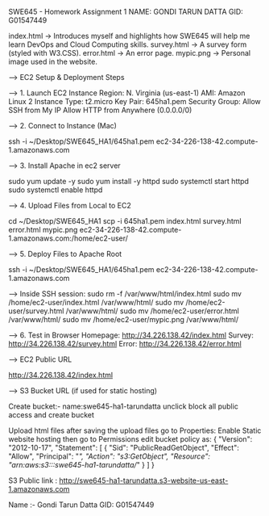 SWE645 - Homework Assignment 1
NAME: GONDI TARUN DATTA
GID: G01547449

index.html → Introduces myself and highlights how SWE645 will help me learn DevOps and Cloud Computing skills.
survey.html → A survey form (styled with W3.CSS).
error.html → An error page.
mypic.png → Personal image used in the website.


--> EC2 Setup & Deployment Steps

--> 1. Launch EC2 Instance
Region: N. Virginia (us-east-1)
AMI: Amazon Linux 2
Instance Type: t2.micro
Key Pair: 645ha1.pem
Security Group:
  Allow SSH  from My IP
  Allow HTTP from Anywhere (0.0.0.0/0)

--> 2. Connect to Instance (Mac)

ssh -i ~/Desktop/SWE645_HA1/645ha1.pem ec2-34-226-138-42.compute-1.amazonaws.com


--> 3. Install Apache in ec2 server

sudo yum update -y
sudo yum install -y httpd
sudo systemctl start httpd
sudo systemctl enable httpd


--> 4. Upload Files from Local to EC2

cd ~/Desktop/SWE645_HA1
scp -i 645ha1.pem index.html survey.html error.html mypic.png ec2-34-226-138-42.compute-1.amazonaws.com:/home/ec2-user/

--> 5. Deploy Files to Apache Root

ssh -i ~/Desktop/SWE645_HA1/645ha1.pem ec2-34-226-138-42.compute-1.amazonaws.com

--> Inside SSH session:
sudo rm -f /var/www/html/index.html
sudo mv /home/ec2-user/index.html  /var/www/html/
sudo mv /home/ec2-user/survey.html /var/www/html/
sudo mv /home/ec2-user/error.html  /var/www/html/
sudo mv /home/ec2-user/mypic.png   /var/www/html/


--> 6. Test in Browser
Homepage: http://34.226.138.42/index.html
Survey:   http://34.226.138.42/survey.html
Error:    http://34.226.138.42/error.html


--> EC2 Public URL

http://34.226.138.42/index.html


--> S3 Bucket URL (if used for static hosting)

Create bucket:-
name:swe645-ha1-tarundatta
unclick block all public access
and create bucket

Upload html files
after saving the upload files go to Properties:
Enable Static website hosting
then go to Permissions
edit bucket policy as:
{
    "Version": "2012-10-17",
    "Statement": [
        {
            "Sid": "PublicReadGetObject",
            "Effect": "Allow",
            "Principal": "*",
            "Action": "s3:GetObject",
            "Resource": "arn:aws:s3:::swe645-ha1-tarundatta/*"
        }
    ]
}

S3 Public link : http://swe645-ha1-tarundatta.s3-website-us-east-1.amazonaws.com



Name :- Gondi Tarun Datta
GID: G01547449